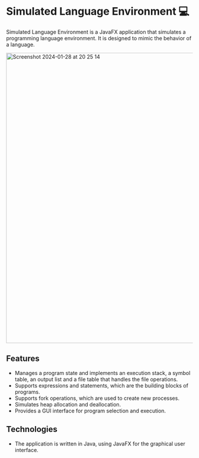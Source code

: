 # Simulated Language Environment 💻
Simulated Language Environment is a JavaFX application that simulates a programming language environment. It is designed to mimic the behavior of a language. 

<img width="784" alt="Screenshot 2024-01-28 at 20 25 14" src="https://github.com/sindrila/SimulatedLanguageEnvironment/assets/115073810/e1848427-fcae-462c-b159-1fabad21ad83">


## Features
- Manages a program state and implements an execution stack, a symbol table, an output list and a file table that handles the file operations.
- Supports expressions and statements, which are the building blocks of programs.
- Supports fork operations, which are used to create new processes.
- Simulates heap allocation and deallocation.
- Provides a GUI interface for program selection and execution.


## Technologies

- The application is written in Java, using JavaFX for the graphical user interface.

